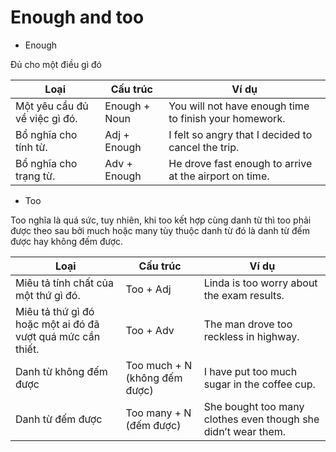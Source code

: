 # Enough and too

- Enough

Đủ cho một điều gì đó

| Loại                          | Cấu trúc      | Ví dụ                                                  |
| ----------------------------- | ------------- | ------------------------------------------------------ |
| Một yêu cầu đủ về việc gì đó. | Enough + Noun | You will not have enough time to finish your homework. |
| Bổ nghĩa cho tính từ.         | Adj + Enough  | I felt so angry that I decided to cancel the trip.     |
| Bổ nghĩa cho trạng từ.        | Adv + Enough  | He drove fast enough to arrive at the airport on time. |

- Too

Too nghĩa là quá sức, tuy nhiên, khi too kết hợp cùng danh từ thì too phải được theo sau bởi much hoặc many tùy thuộc danh từ đó là danh từ đếm được hay không đếm được.

| Loại                                                        | Cấu trúc                      | Ví dụ                                                         |
| ----------------------------------------------------------- | ----------------------------- | ------------------------------------------------------------- |
| Miêu tả tính chất của một thứ gì đó.                        | Too + Adj                     | Linda is too worry about the exam results.                    |
| Miêu tả thứ gì đó hoặc một ai đó đã vượt quá mức cần thiết. | Too + Adv                     | The man drove too reckless in highway.                        |
| Danh từ không đếm được                                      | Too much + N (không đếm được) | I have put too much sugar in the coffee cup.                  |
| Danh từ đếm được                                            | Too many + N (đếm được)       | She bought too many clothes even though she didn’t wear them. |
